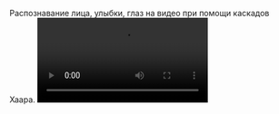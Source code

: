 Распознавание лица, улыбки, глаз на видео при помощи каскадов Хаара.
<video controls>
  <source src="https://github.com/dimandjdi/practice/blob/main/09_04/output.mp4" type="video/mp4">
  Your browser does not support the video tag.
</video>
